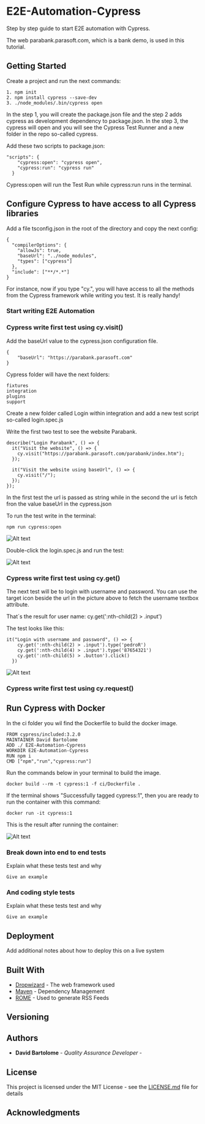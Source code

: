 # E2E-Automation-Cypress

Step by step guide to start E2E automation with Cypress.

The web parabank.parasoft.com, which is a bank demo, is used in this tutorial.

## Getting Started

Create a project and run the next commands:

```
1. npm init
2. npm install cypress --save-dev
3. ./node_modules/.bin/cypress open

```

In the step 1, you will create the package.json file and the step 2 adds cypress as development dependency to package.json. In the step 3, the cypress will open and you will see the Cypress Test Runner and a new folder in the repo so-called cypress.

Add these two scripts to package.json:

```
"scripts": {
    "cypress:open": "cypress open",
    "cypress:run": "cypress run"
  }
```

Cypress:open will run the Test Run while cypress:run runs in the terminal.

## Configure Cypress to have access to all Cypress libraries

Add a file tsconfig.json in the root of the directory and copy the next config:

```
{
  "compilerOptions": {
    "allowJs": true,
    "baseUrl": "../node_modules",
    "types": ["cypress"]
  },
  "include": ["**/*.*"]
}
```

For instance, now if you type "cy.", you will have access to all the methods from the Cypress framework while writing you test. It is really handy!

### Start writing E2E Automation

### Cypress write first test using cy.visit()

Add the baseUrl value to the cypress.json configuration file.

```
{
    "baseUrl": "https://parabank.parasoft.com"
}
```

Cypress folder will have the next folders:

```
fixtures
integration
plugins
support

```

Create a new folder called Login within integration and add a new test script so-called login.spec.js

Write the first two test to see the website Parabank.

```
describe("Login Parabank", () => {
  it("Visit the website", () => {
    cy.visit("https://parabank.parasoft.com/parabank/index.htm");
  });

  it("Visit the website using baseUrl", () => {
    cy.visit("/");
  });
});

```

In the first test the url is passed as string while in the second the url is fetch fron the value baseUrl in the cypress.json

To run the test write in the terminal:

```
npm run cypress:open
```

![Alt text](picture/CypressTestRunner.png?raw=true "Title")

Double-click the login.spec.js and run the test:

![Alt text](picture/Cypress_cyvisit.png?raw=true "Title")

### Cypress write first test using cy.get()

The next test will be to login with username and password. You can use the target icon beside the url in the picture above to fetch the username textbox attribute.

That´s the result for user name: cy.get(':nth-child(2) > .input')

The test looks like this:

```
it("Login with username and password", () => {
    cy.get(':nth-child(2) > .input').type('pedroR')
    cy.get(':nth-child(4) > .input').type('87654321')
    cy.get(':nth-child(5) > .button').click()
  })
```

![Alt text](picture/Cypress_cyget.png?raw=true "Title")

### Cypress write first test using cy.request()

## Run Cypress with Docker

In the ci folder you wil find the Dockerfile to build the docker image.

```
FROM cypress/included:3.2.0
MAINTAINER David Bartolome
ADD ./ E2E-Automation-Cypress
WORKDIR E2E-Automation-Cypress
RUN npm i
CMD ["npm","run","cypress:run"]

```

Run the commands below in your terminal to build the image.

```
docker build --rm -t cypress:1 -f ci/Dockerfile .
```

If the terminal shows "Successfully tagged cypress:1", then you are ready to run the container with this command:

```
docker run -it cypress:1
```

This is the result after running the container:

![Alt text](picture/Cypress_Dockerfile.png?raw=true "Title")

### Break down into end to end tests

Explain what these tests test and why

```
Give an example
```

### And coding style tests

Explain what these tests test and why

```
Give an example
```

## Deployment

Add additional notes about how to deploy this on a live system

## Built With

- [Dropwizard](http://www.dropwizard.io/1.0.2/docs/) - The web framework used
- [Maven](https://maven.apache.org/) - Dependency Management
- [ROME](https://rometools.github.io/rome/) - Used to generate RSS Feeds

## Versioning

## Authors

- **David Bartolome** - _Quality Assurance Developer_ -

## License

This project is licensed under the MIT License - see the [LICENSE.md](LICENSE.md) file for details

## Acknowledgments

